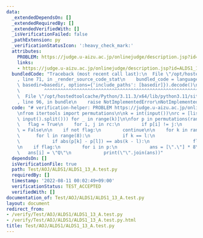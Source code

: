 ```yaml
---
data:
  _extendedDependsOn: []
  _extendedRequiredBy: []
  _extendedVerifiedWith: []
  _isVerificationFailed: false
  _pathExtension: py
  _verificationStatusIcon: ':heavy_check_mark:'
  attributes:
    PROBLEM: https://judge.u-aizu.ac.jp/onlinejudge/description.jsp?id=ALDS1_13_A
    links:
    - https://judge.u-aizu.ac.jp/onlinejudge/description.jsp?id=ALDS1_13_A
  bundledCode: "Traceback (most recent call last):\n  File \"/opt/hostedtoolcache/Python/3.11.3/x64/lib/python3.11/site-packages/onlinejudge_verify/documentation/build.py\"\
    , line 71, in _render_source_code_stat\n    bundled_code = language.bundle(stat.path,\
    \ basedir=basedir, options={'include_paths': [basedir]}).decode()\n          \
    \         ^^^^^^^^^^^^^^^^^^^^^^^^^^^^^^^^^^^^^^^^^^^^^^^^^^^^^^^^^^^^^^^^^^^^^^^^^^^^^^^^^\n\
    \  File \"/opt/hostedtoolcache/Python/3.11.3/x64/lib/python3.11/site-packages/onlinejudge_verify/languages/python.py\"\
    , line 96, in bundle\n    raise NotImplementedError\nNotImplementedError\n"
  code: "# verification-helper: PROBLEM https://judge.u-aizu.ac.jp/onlinejudge/description.jsp?id=ALDS1_13_A\n\
    \nfrom itertools import permutations\n\nk = int(input())\nrc = [list(map(int,\
    \ input().split())) for _ in range(k)]\n\nfor p in permutations(range(8)):\n \
    \   flag = True\n    for i, j in rc:\n        if p[i] != j:\n            flag\
    \ = False\n\n    if not flag:\n        continue\n\n    for k in range(8):\n  \
    \      for l in range(8):\n            if k == l:\n                continue\n\
    \            if abs(p[k] - p[l]) == abs(k - l):\n                flag = False\n\
    \n    if flag:\n        for i in p:\n            ans = [\".\"] * 8\n         \
    \   ans[i] = \"Q\"\n            print(\"\".join(ans))"
  dependsOn: []
  isVerificationFile: true
  path: Test/AOJ/ALDS1/ALDS1_13_A.test.py
  requiredBy: []
  timestamp: '2022-08-11 00:02:49+09:00'
  verificationStatus: TEST_ACCEPTED
  verifiedWith: []
documentation_of: Test/AOJ/ALDS1/ALDS1_13_A.test.py
layout: document
redirect_from:
- /verify/Test/AOJ/ALDS1/ALDS1_13_A.test.py
- /verify/Test/AOJ/ALDS1/ALDS1_13_A.test.py.html
title: Test/AOJ/ALDS1/ALDS1_13_A.test.py
---
```

